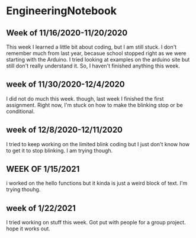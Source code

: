 # EngineeringNotebook
## Week of 11/16/2020-11/20/2020
This week I learned a little bit about coding, but I am still stuck. I don't remember much from last year, becasue school stopped right as we were starting with the Arduino. I tried looking at examples on the arduino site but still don't really understand it. So, I haven't finished anything this week. 

## week of 11/30/2020-12/4/2020
I did not do much this week.  though, last week I finished the first assignment. Right now, I'm stuck on how to make the blinking stop or be conditional. 

## week of 12/8/2020-12/11/2020
I tried to keep working on the limited blink coding but I just don't know how to get it to stop blinking. I am trying though. 

## WEEK OF 1/15/2021
i worked on the hello functions but it kinda is just a weird block of text. I'm trying thouhg.

## week of 1/22/2021
I tried working on stuff this week. Got put with people for a group project. hope it works out. 
